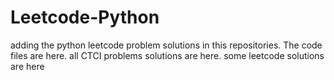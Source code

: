 # Leetcode-Python
adding the python leetcode problem solutions in this repositories. 
The code files are here.
all CTCI problems solutions are here.
some leetcode solutions are here













































































































































































































































































































































































































































































































































































































































































































































































































































































































































































































































